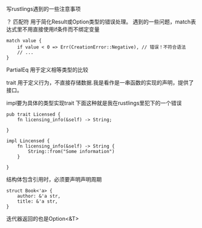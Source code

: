 写rustlings遇到的一些注意事项

？ 匹配符 用于简化Result或Option类型的错误处理。
遇到的一些问题，match表达式里不用直接使用if条件而不绑定变量

```
match value {
    if value < 0 => Err(CreationError::Negative), // 错误！不符合语法
    // ... 
}
```
PartialEq 用于定义相等类型的比较

trait 用于定义行为，不直接存储数据.我是看作是一串函数的实现的声明，提供了接口。

impl要为具体的类型实现trait
下面这种就是我在rustlings里犯下的一个错误
```           
pub trait Licensed {
    fn licensing_info(&self) -> String;

}

impl Lincensed {
    fn licensing_info(&self) -> String {
        String::from("Some information")
    }
    
}
```

结构体包含引用时，必须要声明声明周期
```
struct Book<'a> {
    author: &'a str,
    title: &'a str,
}
```

迭代器返回的也是Option<&T>


